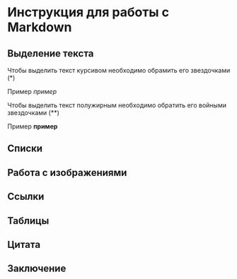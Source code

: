 # Инструкция для работы с Markdown

## Выделение текста

Чтобы выделить текст курсивом необходимо обрамить его звездочками (*)

Пример *пример*

Чтобы выделить текст полужирным необходимо обратить его войными звездочками (**)

Пример **пример**

## Списки

## Работа с изображениями

## Cсылки

## Таблицы

## Цитата

## Заключение 